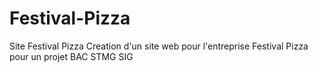 # Festival-Pizza
Site Festival Pizza
Creation d'un site web pour l'entreprise Festival Pizza pour un projet BAC STMG SIG

